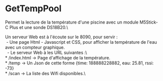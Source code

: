 # GetTempPool

Permet la lecture de la température d'une piscine avec un module M5Stick-C Plus et une sonde DS18B20.\

Un serveur Web est à l'écoute sur le 8090, pour servir :\
&nbsp;- Une page Html - Javascript et CSS, pour afficher la température de l'eau avec un compteur graphique.\
    &ensp;- Le serveur Web à les URL suivantes :\             
        * /index.html -> Page d'affichage de la température.\
        * /temp -> Un Json de cette forme {time: 188888228882, eau: 25.81, rssi: -73}\
        * /scan -> La liste des Wifi disponibles.\
